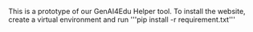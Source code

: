 This is  a prototype of our GenAI4Edu Helper tool. 
To install the website, create a virtual environment and run
'''pip install -r requirement.txt'''
